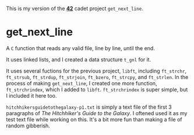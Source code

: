 This is my version of the **[42](https://www.42.us.org/)** cadet project `get_next_line`.

# get_next_line
A `C` function that reads any valid file, line by line, until the end.

It uses linked lists, and I created a data structure `t_gnl` for it.

It uses several fuctions for the previous project, `libft`, including `ft_strchr`, `ft_strsub`, `ft_strdup`, `ft_strjoin`, `ft_bzero`, `ft_strcpy`, and `ft_strlen`. In the process of making `get_next_line`, I created one more function, `ft_strchrindex`, which I added to `libft`. `ft_strchrindex` is super simple, but I included it here too.

`hitchhikersguidetothegalaxy-p1.txt` is simply a text file of the first 3 paragraphs of _The Hitchhiker's Guide to the Galaxy_. I oftened used it as my test text file while working on this. It's a bit more fun than making a file of random gibberish.
